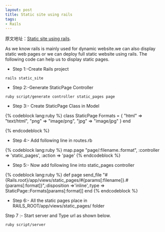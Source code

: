 ```yaml
---
layout: post
title: Static site using rails    
tags:
- Rails
---
```



原文地址：[Static site using rails](http://railstech.com/?p=89).


As we know rails is mainly used for dynamic website.we can also display static web pages or we can deploy full static website using rails.
The following code can help us to display static pages.

+ Step 1:-Create Rails project

```
rails static_site
```

+ Step 2:-Generate StaticPage Controller

```
ruby script/generate controller static_pages page
```

+ Step 3:- Create StaticPage Class in Model

{% codeblock lang:ruby %}
class StaticPage
  Formats = {
      "html" => "text/html",
      "png" => "image/png",
      "jpg" => "image/jpg"
    }
end

{% endcodeblock %}

+ Step 4:- Add following line in routes.rb

{% codeblock lang:ruby %}
map.page "page/:filename.:format", :controller => 'static_pages', :action => 'page'
{% endcodeblock %}

+ Step 5:- Now add following line into static_pages controller

{% codeblock lang:ruby %}
def page
 send_file
 "#{Rails.root}/app/views/static_pages/#{params[:filename]}.#{params[:format]}",:disposition =>'inline',:type => StaticPage::Formats[params[:format]]
 end
{% endcodeblock %}

+ Step 6:- All the static pages place in RAILS_ROOT/app/views/static_pages/ folder

Step 7 :- Start server and Type url as shown below.

```
ruby script/server
```

